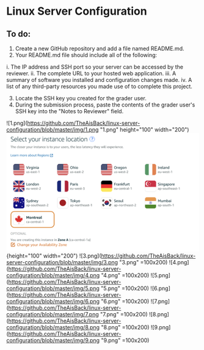 # Linux Server Configuration

## To do:

1. Create a new GitHub repository and add a file named README.md.
2. Your README.md file should include all of the following:

  i.   The IP address and SSH port so your server can be accessed by the reviewer.
  ii.  The complete URL to your hosted web application.
  iii. A summary of software you installed and configuration changes made.
  iv.  A list of any third-party resources you made use of to complete this project.

3. Locate the SSH key you created for the grader user.
4. During the submission process, paste the contents of the grader user's SSH key into the "Notes to Reviewer" field.

![1.png](https://github.com/TheAisBack/linux-server-configuration/blob/master/img/1.png "1.png" height="100" width="200")
![2.png](https://github.com/TheAisBack/linux-server-configuration/blob/master/img/2.png "2.png") {height="100" width="200")
![3.png](https://github.com/TheAisBack/linux-server-configuration/blob/master/img/3.png "3.png" =100x200)
![4.png](https://github.com/TheAisBack/linux-server-configuration/blob/master/img/4.png "4.png" =100x200)
![5.png](https://github.com/TheAisBack/linux-server-configuration/blob/master/img/5.png "5.png" =100x200)
![6.png](https://github.com/TheAisBack/linux-server-configuration/blob/master/img/6.png "6.png" =100x200)
![7.png](https://github.com/TheAisBack/linux-server-configuration/blob/master/img/7.png "7.png" =100x200)
![8.png](https://github.com/TheAisBack/linux-server-configuration/blob/master/img/8.png "8.png" =100x200)
![9.png](https://github.com/TheAisBack/linux-server-configuration/blob/master/img/9.png "9.png" =100x200)